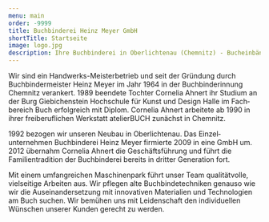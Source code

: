 ```yaml
---
menu: main
order: -9999
title: Buchbinderei Heinz Meyer GmbH
shortTitle: Startseite
image: logo.jpg
description: Ihre Buchbinderei in Oberlichtenau (Chemnitz) - Bucheinbände, Prägedruck, Registerstanzungen, Steppnähte & Ziernähte, Mappen & Ordner, Speisekarten, Kästen & Verpackungen, Diplomarbeiten, Buchreparaturen & Restaurierungen
---
```

Wir sind ein Handwerks-Meisterbetrieb und seit der Gründung durch Buchbinder­meister Heinz Meyer im Jahr 1964 in der Buchbinder­innung Chemnitz verankert. 1989 beendete Tochter Cornelia Ahnert ihr Studium an der Burg Giebichen­stein Hochschule für Kunst und Design Halle im Fach­bereich Buch erfolgreich mit Diplom. Cornelia Ahnert arbeitete ab 1990 in ihrer frei­beruflichen Werkstatt atelierBUCH zunächst in Chemnitz.

1992 bezogen wir unseren Neubau in Ober­lichtenau. Das Einzel­unternehmen Buchbinderei Heinz Meyer firmierte 2009 in eine GmbH um. 2012 übernahm Cornelia Ahnert die Geschäfts­führung und führt die Familientradition der Buchbinderei bereits in dritter Generation fort.

Mit einem umfangreichen Maschinen­park führt unser Team qualitätvolle, vielseitige Arbeiten aus. Wir pflegen alte Buchbinde­techniken genauso wie wir die Auseinander­setzung mit innovativen Materialien und Technologien am Buch suchen. Wir bemühen uns mit Leidenschaft den individuellen Wünschen unserer Kunden gerecht zu werden.